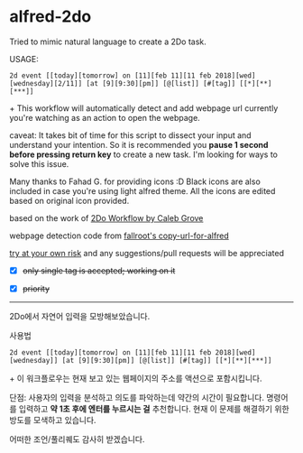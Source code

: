 # alfred-2do

Tried to mimic natural language to create a 2Do task.

USAGE:

```
2d event [[today][tomorrow] on [11][feb 11][11 feb 2018][wed][wednesday][2/11]] [at [9][9:30][pm]] [@[list]] [#[tag]] [[*][**][***]]
```

\+ This workflow will automatically detect and add webpage url currently you're watching as an action to open the webpage.

caveat: It takes bit of time for this script to dissect your input and understand your intention. So it is recommended you **pause 1 second before pressing return key** to create a new task. I'm looking for ways to solve this issue.

Many thanks to Fahad G. for providing icons :D Black icons are also included in case you're using light alfred theme. All the icons are edited based on original icon provided.

based on the work of [2Do Workflow by Caleb Grove](https://www.alfredforum.com/topic/3811-2do-workflow/?do=findComment&comment=22721)

webpage detection code from [fallroot's copy-url-for-alfred](https://github.com/fallroot/copy-url-for-alfred)

[try at your own risk](https://github.com/Canorus/alfred-2do/raw/master/workflow/alfred-2Do_1.0-2.alfredworkflow) and any suggestions/pull requests will be appreciated

- [x] ~~only single tag is accepted; working on it~~
- [x] ~~priority~~


------

2Do에서 자연어 입력을 모방해보았습니다.

사용법

```
2d event [[today][tomorrow] on [11][feb 11][11 feb 2018][wed][wednesday]] [at [9][9:30][pm]] [@[list]] [#[tag]] [[*][**][***]]
```

\+ 이 워크플로우는 현재 보고 있는 웹페이지의 주소를 액션으로 포함시킵니다.

단점: 사용자의 입력을 분석하고 의도를 파악하는데 약간의 시간이 필요합니다. 명령어를 입력하고 **약 1초 후에 엔터를 누르시는 걸** 추천합니다. 현재 이 문제를 해결하기 위한 방도를 모색하고 있습니다.

어떠한 조언/풀리퀘도 감사히 받겠습니다.